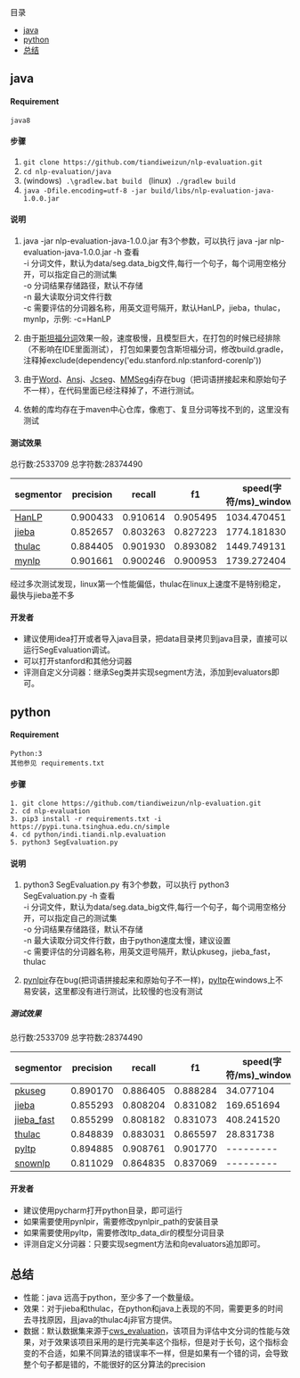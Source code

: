 目录
- <a href="#java">java</a>
- <a href="#python">python</a>
- <a href="#总结">总结</a>
## java
#### Requirement
    java8
    
#### 步骤

1. `git clone https://github.com/tiandiweizun/nlp-evaluation.git`
2. `cd nlp-evaluation/java`
3. (windows) &nbsp;`.\gradlew.bat build`  &nbsp;&nbsp;(linux) &nbsp;`./gradlew build`
4. `java -Dfile.encoding=utf-8 -jar build/libs/nlp-evaluation-java-1.0.0.jar`


#### 说明
1. java -jar nlp-evaluation-java-1.0.0.jar 有3个参数，可以执行 java -jar nlp-evaluation-java-1.0.0.jar -h 查看
</br> -i 分词文件，默认为data/seg.data_big文件,每行一个句子，每个词用空格分开，可以指定自己的测试集
</br> -o 分词结果存储路径，默认不存储
</br> -n 最大读取分词文件行数
</br> -c 需要评估的分词器名称，用英文逗号隔开，默认HanLP，jieba，thulac，mynlp，示例: -c=HanLP

2. 由于[斯坦福分词](https://github.com/stanfordnlp/CoreNLP)效果一般，速度极慢，且模型巨大，在打包的时候已经排除（不影响在IDE里面测试），
      打包如果要包含斯坦福分词，修改build.gradle，注释掉exclude(dependency('edu.stanford.nlp:stanford-corenlp'))
3. 由于[Word](https://github.com/ysc/word)、[Ansj](https://github.com/NLPchina/ansj_seg)、[Jcseg](https://github.com/lionsoul2014/jcseg)、[MMSeg4j](https://github.com/chenlb/mmseg4j-core)存在bug（把词语拼接起来和原始句子不一样），在代码里面已经注释掉了，不进行测试。
4. 依赖的库均存在于maven中心仓库，像庖丁、复旦分词等找不到的，这里没有测试

    
#### 测试效果

总行数:2533709  总字符数:28374490

 |segmentor|precision| recall | f1   |  speed(字符/ms)_windows   | speed(字符/ms)_linux   |
 | --| -- | ------ | --- | --- | --- |
 |[HanLP](https://github.com/hankcs/HanLP)          |  0.900433  |  0.910614   |  0.905495  | 1034.470451  | 797.596346 |
 |[jieba](https://github.com/huaban/jieba-analysis) |  0.852657  |  0.803263   |  0.827223  | 1774.181830  | 980.865943 |
 |[thulac](https://github.com/yizhiru/thulac4j)     |  0.884405  |  0.901930   |  0.893082  | 1449.749131  | 939.832732 |
 |[mynlp](https://github.com/mayabot/mynlp)         |  0.901661  |  0.900246   |  0.900953  | 1739.272404  | 1178.930115|
 
经过多次测试发现，linux第一个性能偏低，thulac在linux上速度不是特别稳定，最快与jieba差不多

#### 开发者

- 建议使用idea打开或者导入java目录，把data目录拷贝到java目录，直接可以运行SegEvaluation调试。
- 可以打开stanford和其他分词器
- 评测自定义分词器：继承Seg类并实现segment方法，添加到evaluators即可。
 
## python

#### Requirement

    Python:3
    其他参见 requirements.txt
    
#### 步骤

    1. git clone https://github.com/tiandiweizun/nlp-evaluation.git
    2. cd nlp-evaluation
    3. pip3 install -r requirements.txt -i https://pypi.tuna.tsinghua.edu.cn/simple
    4. cd python/indi.tiandi.nlp.evaluation
    5. python3 SegEvaluation.py   
    
#### 说明
1. python3 SegEvaluation.py 有3个参数，可以执行 python3 SegEvaluation.py -h 查看
</br>       -i 分词文件，默认为data/seg.data_big文件,每行一个句子，每个词用空格分开，可以指定自己的测试集
</br>       -o 分词结果存储路径，默认不存储
</br>       -n 最大读取分词文件行数，由于python速度太慢，建议设置
</br>       -c 需要评估的分词器名称，用英文逗号隔开，默认pkuseg，jieba_fast，thulac

2. [pynlpir](https://github.com/tsroten/pynlpir)存在bug(把词语拼接起来和原始句子不一样)，[pyltp](https://github.com/HIT-SCIR/pyltp)在windows上不易安装，这里都没有进行测试，比较慢的也没有测试

##### 测试效果 

总行数:2533709  总字符数:28374490

|segmentor|precision| recall | f1  |  speed(字符/ms)_windows   | speed(字符/ms)_linux   |
| --| -- | ------ | --- | --- |--- |
|[pkuseg](https://github.com/lancopku/pkuseg-python)    |  0.890170  |  0.886405  | 0.888284  |  34.077104 |  19.826954  |
|[jieba](https://github.com/fxsjy/jieba)                |  0.855293  |  0.808204  | 0.831082  | 169.651694 | 104.554222  |
|[jieba_fast](https://github.com/deepcs233/jieba_fast) |  0.855299  |  0.808182  | 0.831073  | 408.241520 | 203.815985  |
|[thulac](https://github.com/thunlp/THULAC-Python)      |  0.848839  |  0.883031  | 0.865597  |  28.831738 |  16.565779  |
|[pyltp](https://github.com/HIT-SCIR/pyltp)             |  0.894885  |  0.908761  | 0.901770  |  --------- |  52.371131  |
|[snownlp](https://github.com/isnowfy/snownlp)          |  0.811029  |  0.864835  | 0.837069  |  --------- |   1.947430  |

#### 开发者

- 建议使用pycharm打开python目录，即可运行
- 如果需要使用pynlpir，需要修改pynlpir_path的安装目录
- 如果需要使用pyltp，需要修改ltp_data_dir的模型分词目录
- 评测自定义分词器：只要实现segment方法和向evaluators追加即可。

## 总结
- 性能：java 远高于python，至少多了一个数量级。
- 效果：对于jieba和thulac，在python和java上表现的不同，需要更多的时间去寻找原因，且java的thulac4j非官方提供。
- 数据：默认数据集来源于[cws_evaluation](https://github.com/ysc/cws_evaluation)，该项目为评估中文分词的性能与效果，对于效果该项目采用的是行完美率这个指标，但是对于长句，这个指标会变的不合适，如果不同算法的错误率不一样，但是如果有一个错的词，会导致整个句子都是错的，不能很好的区分算法的precision
